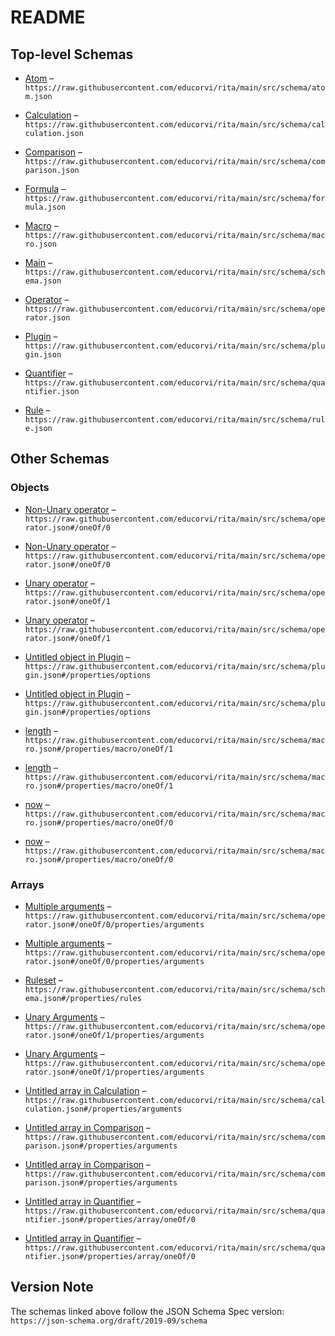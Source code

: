 # README

## Top-level Schemas

-   [Atom](./atom.md 'Describes an atom') – `https://raw.githubusercontent.com/educorvi/rita/main/src/schema/atom.json`

-   [Calculation](./calculation.md 'Calculates a result') – `https://raw.githubusercontent.com/educorvi/rita/main/src/schema/calculation.json`

-   [Comparison](./comparison.md 'Compare strings, dates or numbers with each other') – `https://raw.githubusercontent.com/educorvi/rita/main/src/schema/comparison.json`

-   [Formula](./formula.md) – `https://raw.githubusercontent.com/educorvi/rita/main/src/schema/formula.json`

-   [Macro](./macro.md 'Describes macros') – `https://raw.githubusercontent.com/educorvi/rita/main/src/schema/macro.json`

-   [Main](./schema.md 'The entrypoint of the Rita schema') – `https://raw.githubusercontent.com/educorvi/rita/main/src/schema/schema.json`

-   [Operator](./operator.md) – `https://raw.githubusercontent.com/educorvi/rita/main/src/schema/operator.json`

-   [Plugin](./plugin.md 'Describes an plugin') – `https://raw.githubusercontent.com/educorvi/rita/main/src/schema/plugin.json`

-   [Quantifier](./quantifier.md 'Quantifiers that can be used to evaluate rules on arrays in Data') – `https://raw.githubusercontent.com/educorvi/rita/main/src/schema/quantifier.json`

-   [Rule](./rule.md) – `https://raw.githubusercontent.com/educorvi/rita/main/src/schema/rule.json`

## Other Schemas

### Objects

-   [Non-Unary operator](./operator-oneof-non-unary-operator.md 'Requires at least two arguments') – `https://raw.githubusercontent.com/educorvi/rita/main/src/schema/operator.json#/oneOf/0`

-   [Non-Unary operator](./operator-oneof-non-unary-operator.md 'Requires at least two arguments') – `https://raw.githubusercontent.com/educorvi/rita/main/src/schema/operator.json#/oneOf/0`

-   [Unary operator](./operator-oneof-unary-operator.md 'Requires exactly on parameter') – `https://raw.githubusercontent.com/educorvi/rita/main/src/schema/operator.json#/oneOf/1`

-   [Unary operator](./operator-oneof-unary-operator.md 'Requires exactly on parameter') – `https://raw.githubusercontent.com/educorvi/rita/main/src/schema/operator.json#/oneOf/1`

-   [Untitled object in Plugin](./plugin-properties-options.md 'The plugins options') – `https://raw.githubusercontent.com/educorvi/rita/main/src/schema/plugin.json#/properties/options`

-   [Untitled object in Plugin](./plugin-properties-options.md 'The plugins options') – `https://raw.githubusercontent.com/educorvi/rita/main/src/schema/plugin.json#/properties/options`

-   [length](./macro-properties-macro-oneof-length.md 'Returns the length of an array') – `https://raw.githubusercontent.com/educorvi/rita/main/src/schema/macro.json#/properties/macro/oneOf/1`

-   [length](./macro-properties-macro-oneof-length.md 'Returns the length of an array') – `https://raw.githubusercontent.com/educorvi/rita/main/src/schema/macro.json#/properties/macro/oneOf/1`

-   [now](./macro-properties-macro-oneof-now.md 'Returns the current time') – `https://raw.githubusercontent.com/educorvi/rita/main/src/schema/macro.json#/properties/macro/oneOf/0`

-   [now](./macro-properties-macro-oneof-now.md 'Returns the current time') – `https://raw.githubusercontent.com/educorvi/rita/main/src/schema/macro.json#/properties/macro/oneOf/0`

### Arrays

-   [Multiple arguments](./operator-oneof-non-unary-operator-properties-multiple-arguments.md) – `https://raw.githubusercontent.com/educorvi/rita/main/src/schema/operator.json#/oneOf/0/properties/arguments`

-   [Multiple arguments](./operator-oneof-non-unary-operator-properties-multiple-arguments.md) – `https://raw.githubusercontent.com/educorvi/rita/main/src/schema/operator.json#/oneOf/0/properties/arguments`

-   [Ruleset](./schema-properties-ruleset.md 'Array of all rules in this ruleset') – `https://raw.githubusercontent.com/educorvi/rita/main/src/schema/schema.json#/properties/rules`

-   [Unary Arguments](./operator-oneof-unary-operator-properties-unary-arguments.md) – `https://raw.githubusercontent.com/educorvi/rita/main/src/schema/operator.json#/oneOf/1/properties/arguments`

-   [Unary Arguments](./operator-oneof-unary-operator-properties-unary-arguments.md) – `https://raw.githubusercontent.com/educorvi/rita/main/src/schema/operator.json#/oneOf/1/properties/arguments`

-   [Untitled array in Calculation](./calculation-properties-arguments.md) – `https://raw.githubusercontent.com/educorvi/rita/main/src/schema/calculation.json#/properties/arguments`

-   [Untitled array in Comparison](./comparison-properties-arguments.md) – `https://raw.githubusercontent.com/educorvi/rita/main/src/schema/comparison.json#/properties/arguments`

-   [Untitled array in Comparison](./comparison-properties-arguments.md) – `https://raw.githubusercontent.com/educorvi/rita/main/src/schema/comparison.json#/properties/arguments`

-   [Untitled array in Quantifier](./quantifier-properties-data-array-oneof-0.md) – `https://raw.githubusercontent.com/educorvi/rita/main/src/schema/quantifier.json#/properties/array/oneOf/0`

-   [Untitled array in Quantifier](./quantifier-properties-data-array-oneof-0.md) – `https://raw.githubusercontent.com/educorvi/rita/main/src/schema/quantifier.json#/properties/array/oneOf/0`

## Version Note

The schemas linked above follow the JSON Schema Spec version: `https://json-schema.org/draft/2019-09/schema`
